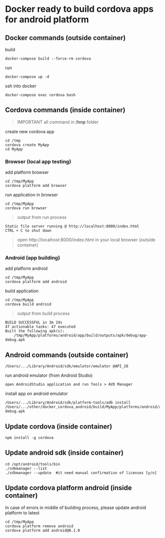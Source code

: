 # Docker ready to build cordova apps for android platform

## Docker commands (outside container)

build  
```
docker-compose build --force-rm cordova
```

run  
```
docker-compose up -d
```

ssh into docker  
```
docker-compose exec cordova bash
```

## Cordova commands (inside container)

> IMPORTANT all command in **/tmp** folder

create new cordova app  
```
cd /tmp
cordova create MyApp
cd MyApp
```

### Browser (local app testing)  

add platform browser  
```
cd /tmp/MyApp  
cordova platform add browser  
```

run application in browser  
```
cd /tmp/MyApp  
cordova run browser  
```

> output from run process  

```
Static file server running @ http://localhost:8000/index.html  
CTRL + C to shut down  
```

> open http://localhost:8000/index.html  in your local browser (outside container)  


### Android (app building)  

add platform android
```
cd /tmp/MyApp
cordova platform add android
```

build application
```
cd /tmp/MyApp
cordova build android
```

> output from build process  

```
BUILD SUCCESSFUL in 3m 19s
47 actionable tasks: 47 executed
Built the following apk(s):
	/tmp/MyApp/platforms/android/app/build/outputs/apk/debug/app-debug.apk
```

## Android commands (outside container)

```
/Users/.../Library/Android/sdk/emulator/emulator @API_28
```

run android emulator (from Android Studio)
```
open AndroidStudio application and run Tools > AVD Manager
```


install app on android emulator
```
/Users/.../Library/Android/sdk/platform-tools/adb install /Users/.../other/docker_cordova_android/build/MyApp/platforms/android/app/build/outputs/apk/debug/app-debug.apk
```

## Update cordova (inside container)

```
npm install -g cordova
```

## Update android sdk (inside container)

```
cd /opt/android/tools/bin
./sdkmanager --list
./sdkmanager --update  #it need manual confirmation of licenses [y/n]
```


## Update cordova platform android (inside container)

In case of errors in middle of building process, please update android platform to latest

```
cd /tmp/MyApp
cordova platform remove android
cordova platform add android@8.1.0
```